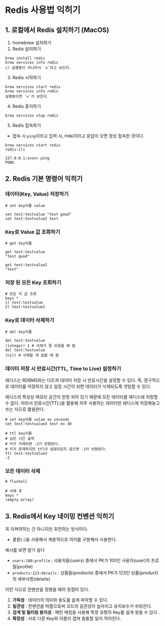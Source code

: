 # Redis 사용법 익히기
## 1. 로컬에서 Redis 설치하기 (MacOS)
1. homebrew 설치하기
2. Redis 설치하기
```shell
brew install redis
brew services info redis
// 실행중이 아니라서 `x`라고 보인다.
```

3. Redis 시작하기
```shell
brew services start redis
brew services info redis
실행중이면 `v`가 보인다.
```

4. Redis 중지하기
```shell
brew services stop redis
```

5. Redis 접속하기
- 접속 시 `ping`이라고 입력 시, `PONG`이라고 응답이 오면 정상 접속한 것이다.
```shell
brew services start redis
redis-cli

127.0.0.1:xxxx> ping
PONG
```

## 2. Redis 기본 명령어 익히기
### 데이터(Key, Value) 저장하기
```shell
# set key이름 value

set test:testvalue "test good"
set test:testvalue2 test
```

### Key로 Value 값 조회하기
```shell
# get key이름

get test:testvalue
"test good"

get test:testvalue2
"test"
```

### 저장 된 모든 Key 조회하기
```shell
# 모든 키 값 조회
keys *
1) test:testvalue
2) test:testvalue2
```

### Key로 데이터 삭제하기
```shell
# del key이름

del test:testvalue
(integer) 1 # 삭제가 잘 되었을 때 뜸
del test:testvalue
(nil) # 삭제할 게 없을 때 뜸
```

### 데이터 저장 시 만료시간(TTL, Time to Live) 설정하기
레디스는 RDBMS와는 다르게 데이터 저장 시 만료시간을 설정할 수 있다. 즉, 영구적으로 데이터를 저장하지 않고 일정 시간이 되면 데이터가 삭제되도록 셋팅할 수 있다.

레디스의 특성상 메모리 공간이 한정 되어 있기 때문에 모든 데이터를 레디스에 저장할 수 없다. 따라서 만료시간(TTL)을 활용해 자주 사용하는 데이터만 레디스에 저장해놓고 쓰는 식으로 활용한다.
```shell
# set key이름 value ex seconds
set test:testvalue3 test ex 30

# ttl key이름
# 남은 시간 출력
# 키가 삭제되면 -2가 반환된다.
# 키가 존재하지만 ttl이 설정되있지 않으면 -1이 반환된다.
ttl test:testvalue3
-2
```

### 모든 데이터 삭제
```shell
# flushall

# 삭제 후
keys *
(empty array)
```

## 3. Redis에서 Key 네이밍 컨벤션 익히기
꼭 지켜야하는 건 아니지만 추천하는 방식이다.
- 콜론(`:`)을 사용해서 계층적으로 의미를 구분해서 사용한다.

예시를 보면 알기 쉽다
- `users:100:profile` : 사용자들(users) 중에서 PK가 100인 사용자(user)의 프로필(profile)
- `products:123:details` : 상품들(products) 중에서 PK가 123인 상품(product)의 세부사항(details)

이런 식으로 컨벤션을 정했을 때의 장점이 있다.
1. **가독성** : 데이터의 의미와 용도를 쉽게 파악할 수 있다.
2. **일관성** : 컨벤션을 따름으로써 코드의 일관성이 높아지고 유지보수가 쉬워진다.
3. **검색 및 필터링 용이성** : 패턴 매칭을 사용해 특정 유형의 Key를 쉽게 찾을 수 있다 .
4. **확장성** : 서로 다른 Key와 이름이 겹쳐 충돌할 일이 적어진다.